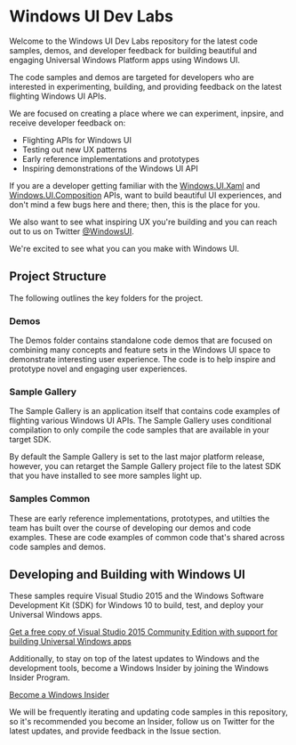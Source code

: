 # Windows UI Dev Labs
Welcome to the Windows UI Dev Labs repository for the latest code samples, demos, and developer feedback for building beautiful and engaging Universal Windows Platform apps using Windows UI.

The code samples and demos are targeted for developers who are interested in experimenting, building, and providing feedback on the latest flighting Windows UI APIs. 

We are focused on creating a place where we can experiment, inpsire, and receive developer feedback on:
- Flighting APIs for Windows UI
- Testing out new UX patterns
- Early reference implementations and prototypes
- Inspiring demonstrations of the Windows UI API  

If you are a developer getting familiar with the [Windows.UI.Xaml](https://msdn.microsoft.com/en-us/library/windows/apps/windows.ui.xaml.aspx) and [Windows.UI.Composition](https://msdn.microsoft.com/en-us/library/windows/apps/windows.ui.composition.aspx) APIs, want to build beautiful UI experiences, and don't mind a few bugs here and there; then, this is the place for you. 

We also want to see what inspiring UX you're building and you can reach out to us on Twitter [@WindowsUI](https://twitter.com/windowsui).

We're excited to see what you can you make with Windows UI.

## Project Structure
The following outlines the key folders for the project.

### Demos
The Demos folder contains standalone code demos that are focused on combining many concepts and feature sets in the Windows UI space to demonstrate interesting user experience. The code is to help inspire and prototype novel and engaging user experiences.

### Sample Gallery
The Sample Gallery is an application itself that contains code examples of flighting various Windows UI APIs. The Sample Gallery uses conditional compilation to only compile the code samples that are available in your target SDK.

By default the Sample Gallery is set to the last major platform release, however, you can retarget the Sample Gallery project file to the latest SDK that you have installed to see more samples light up.

### Samples Common
These are early reference implementations, prototypes, and utilties the team has built over the course of developing our demos and code examples. These are code examples of common code that's shared across code samples and demos.

## Developing and Building with Windows UI
These samples require Visual Studio 2015 and the Windows Software Development Kit (SDK) for Windows 10 to build, test, and deploy your Universal Windows apps. 

[Get a free copy of Visual Studio 2015 Community Edition with support for building Universal Windows apps](http://go.microsoft.com/fwlink/?LinkID=280676)

Additionally, to stay on top of the latest updates to Windows and the development tools, become a Windows Insider by joining the Windows Insider Program.

[Become a Windows Insider](https://insider.windows.com/)

We will be frequently iterating and updating code samples in this repository, so it's recommended you become an Insider, follow us on Twitter for the latest updates, and provide feedback in the Issue section. 



